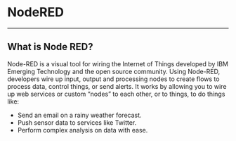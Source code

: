 # NodeRED

***

## What is Node RED?
 Node-RED is a visual tool for wiring the Internet of Things developed by IBM Emerging Technology and the open source community. Using Node-RED, developers wire up input, output and processing nodes to create flows to process data, control things, or send alerts. It works by allowing you to wire up web services or custom “nodes” to each other, or to things, to do things like:
* Send an email on a rainy weather forecast.
* Push sensor data to services like Twitter.
* Perform complex analysis on data with ease.

